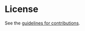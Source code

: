 # License

See the
[guidelines for contributions](https://github.com/linuxwolf/mmiller-wg/blob/master/CONTRIBUTING.md).
